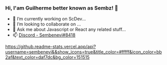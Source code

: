 ### Hi, I'am Guilherme better known as Sembz! 👋



- 🔭 I’m currently working on ScDev...
- 👯 I’m looking to collaborate on ...
- 💬 Ask me about Javascript or React any related stuff...
- 📫 [Discord - Sembenevi#8418](https://discord.gg/jbKceKmrSW)

https://github.readme-stats.vercel.app/api?username=sembenevi&&show_icons=true&title_color=#fffff&icon_color=bb2af&text_color=daf7dc&bg_color=151515
